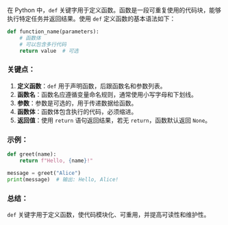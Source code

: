 ﻿在 Python 中，`def` 关键字用于定义函数。函数是一段可重复使用的代码块，能够执行特定任务并返回结果。使用 `def` 定义函数的基本语法如下：

```python
def function_name(parameters):
    # 函数体
    # 可以包含多行代码
    return value  # 可选
```

### 关键点：
1. **定义函数**：`def` 用于声明函数，后跟函数名和参数列表。
2. **函数名**：函数名应遵循变量命名规则，通常使用小写字母和下划线。
3. **参数**：参数是可选的，用于传递数据给函数。
4. **函数体**：函数体包含执行的代码，必须缩进。
5. **返回值**：使用 `return` 语句返回结果，若无 `return`，函数默认返回 `None`。

### 示例：
```python
def greet(name):
    return f"Hello, {name}!"

message = greet("Alice")
print(message)  # 输出: Hello, Alice!
```

### 总结：
`def` 关键字用于定义函数，使代码模块化、可重用，并提高可读性和维护性。
